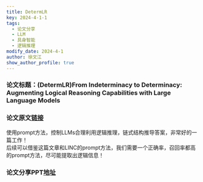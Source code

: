 ```yaml
---
title: DetermLR
key: 2024-4-1-1
tags:
  - 论文分享
  - LLM
  - 具身智能
  - 逻辑推理
modify_date: 2024-4-1
author: 徐文江
show_author_profile: true
---
```


### 论文标题：(DetermLR)From Indeterminacy to Determinacy: Augmenting Logical Reasoning Capabilities with Large Language Models         
<!--more-->    
### 论文原文[链接](https://arxiv.org/abs/2310.18659)         
使用prompt方法，控制LLMs合理利用逻辑推理，链式结构推导答案，非常好的一篇工作！       
后续可以借鉴这篇文章和LINC的prompt方法，我们需要一个正确率，召回率都高的prompt方法，尽可能提取出逻辑信息！         


### 论文分享PPT[地址](https://365.kdocs.cn/l/cgh8DyqRuPLo)       